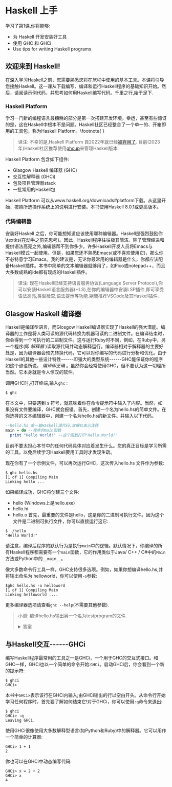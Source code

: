 # Haskell 上手
学习了第1课,你将能够:

- 为 Haskell 开发安装好工具
-  使用 GHC 和 GHCi
-  Use tips for writing Haskell programs

## 欢迎来到 Haskell!

在深入学习Haskell之前，您需要熟悉您将在旅程中使用的基本工具。本课将引导您接触Haskell。这一课从下载编写、编译和运行Haskell程序的基础知识开始。然后，请阅读示例代码，并思考如何用Haskell编写代码。千里之行,始于足下.

### Haskell Platform
学习一门新的编程语言最糟糕的部分是第一次搭建开发环境。幸运，甚至有些惊讶的是，这在Haskell中根本不是问题。Haskell社区已经整合了一个单一的、开箱即用的工具包，称为Haskell Platform。\footnote{ }

> 译注: 不幸的是,Haskell Platform 自2022年就已经[被弃用了](https://www.haskell.org/platform). 目前(2023年)Haskell社区推荐使用[ghcup](https://www.haskell.org/ghcup)来管理Haskell版本

Haskell Platform 包含如下组件:

- Glasgow Haskell 编译器 (GHC)
- 交互性解释器 (GHCi)
- 包及项目管理器stack
- 一批常用的Haskell包 

Haskell Platform 可以从www.haskell.org/downloads#platform下载。从这里开始，按照所选操作系统上的说明进行安装。本书使用Haskell 8.0.1或更高版本。

### 代码编辑器

安装好Haskell 之后，你可能想知道应该使用哪种编辑器。Haskell是强烈鼓励你\textks{在动手之前先思考}。因此，Haskell程序往往极其简洁。除了管理缩进和提供语法高亮之外,编辑器帮不到你多少。许多Haskell开发人员将Emacs与Haskell模式一起使用。但是，如果您还不熟悉Emacs(或不喜欢使用它)，那么你不必特意学习Emacs。我的建议是，无论你最常用的编辑器是什么，你都应该配备Haskell插件。本书中简单的文本编辑器就够用了，如Pico或notepad++，而且大多数成熟的ide都有现成的Haskell插件。

> 译注: 现在Haskell已经支持语言服务协议(Language Server Protocol),你可以安装Haskell语言服务器(HLS),在你的编辑器中安装LSP插件,即可享受语法高亮,类型检查,语法提示等功能.朔曦推荐VSCode及其Haskell插件.
## Glasgow Haskell 编译器

Haskell是编译型语言，而Glosgow Haskell编译器实现了Haskell的强大潜能。编译器的工作是将人类可读的源代码转换为机器可读的二进制文件。在编译结束时，你会得到一个可执行的二进制文件。这与运行Ruby时不同，例如，在Ruby中，另一个程序(即 _解释器_ )读取源代码并动态解释运行。编译器相对于解释器的主要好处是，因为编译器会预先转换代码，它可以对你编写的代码进行分析和优化。由于Haskell的其他一些设计特性------即强大的类型系统------GHC能保证你的程序如这个谚语所说， _编译即正确_ 。虽然你会经常使用GHC，但不要认为这一切理所当然。它本身就是令人惊叹的软件。

调用GHC时,打开终端,输入`ghc` :
```
$ ghc
```

在本文中，只要遇到 `$` 符号，就意味着你在命令提示符中输入了内容。当然，如果没有文件要编译，GHC就会报错。首先，创建一个名为hello.hs的简单文件。在你选择的文本编辑器中，创建一个名为hello.hs的新文件。并输入以下代码。

<!-- \hslisting{hello.hs , 程序的第一声啼哭} -->
```haskell
--hello.hs 第一篇Haskell源代码,双横杠表示注释
main = do --程序的main函数
  print "Hello World!" --这个函数打印"Hello,World!"
```
目前不要太担心本节中的任何代码具体对应着发生什么。您的真正目标是学习所需的工具，以免后续学习Haskell要用工具时才发现生疏。

现在你有了一个示例文件，可以再次运行GHC，这次传入hello.hs 文件作为参数:
```
$ ghc hello.hs
[1 of 1] Compiling Main
Linking hello ...
```
如果编译成功，GHC将创建三个文件:

- hello (Windows上是hello.exe)
- hello.hi
- hello.o
首先，最重要的文件是hello，这是你的二进制可执行文件。因为这个文件是二进制可执行文件，你可以直接运行这它:
```
$ ./hello
"Hello World!"
```

请注意，编译后程序的默认行为是执行`main`中的逻辑。默认情况下，你编译的所有Haskell程序都需要有一个`main`函数，它的作用类似于Java/ C++ / C#中的`Main`方法或Python中的`__main__`。

像大多数命令行工具一样，GHC支持很多选项。例如，如果你想编译hello.hs,并将输出命名为 helloworld，你可以使用`-o`参数:

```
$ghc hello.hs -o helloword
[1 of 1] Compiling Main
Linking helloworld ....
```
更多编译器选项请查看`ghc --help`(不需要其他参数).

> 小测: 编译hello.hs输出另一个名为testprogram的文件.
> <details><summary>答案</summary> 
> 将程序复制到文件,然后在同目录运行`ghc hello.hs -o testprogram`
> </details>

## 与Haskell交互------GHCi

编写Haskell程序最常用的工具之一是GHCi，一个用于GHC的交互式接口。和GHC一样，GHCi也以一个简单的命令开始:`GHCi`。启动GHCi后，你会看到一个新的提示符:
```
$ ghci
GHCi> 
```

本书中`GHCi>`表示该行在GHCi内输入;由GHCi输出的行以空白开头。从命令行开始学习任何程序时，首先要了解如何结束它!对于GHCi，你可以使用`:q`命令来退出:
```
$ ghci
GHCi> :q
Leaving GHCi.
```


使用GHCi很像使用大多数解释型语言(如Python和Ruby)中的解释器。它可以用作一个简单的计算器:
```
GHCi> 1 + 1
2
```

你也可以在GHCi中动态编写代码:
```
GHCi> x = 2 + 2
GHCi> x
4
```

